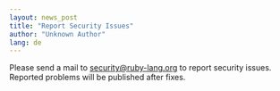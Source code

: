 ```yaml
---
layout: news_post
title: "Report Security Issues"
author: "Unknown Author"
lang: de
---
```


Please send a mail to
[security@ruby-lang.org](mailto:security@ruby-lang.org) to report
security issues. Reported problems will be published after fixes.
